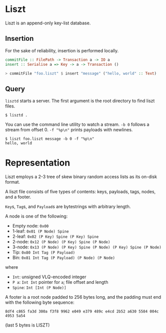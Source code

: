 # Liszt

Liszt is an append-only key-list database.

## Insertion

For the sake of reliability, insertion is performed locally.

```haskell
commitFile :: FilePath -> Transaction a -> IO a
insert :: Serialise a => Key -> a -> Transaction ()

> commitFile "foo.liszt" $ insert "message" ("hello, world" :: Text)
```

## Query

`lisztd` starts a server. The first argument is the root directory to find liszt
files.

```
$ lisztd .
```

You can use the command line utility to watch a stream. `-b 0` follows a stream
from offset 0. `-f "%p\n"` prints payloads with newlines.

```
$ liszt foo.liszt message -b 0 -f "%p\n"
hello, world
```

# Representation

Liszt employs a 2-3 tree of skew binary random access lists as its on-disk format.

A liszt file consists of five types of contents: keys, payloads, tags, nodes, and a footer.

`Key`s, `Tag`s, and `Payload`s are bytestrings with arbitrary length.

A node is one of the following:

* Empty node: `0x00`
* 1-leaf: `0x01 (P Node) Spine`
* 2-leaf: `0x02 (P Key) Spine (P Key) Spine`
* 2-node: `0x12 (P Node) (P Key) Spine (P Node)`
* 3-node: `0x13 (P Node) (P Key) Spine (P Node) (P Key) Spine (P Node)`
* Tip: `0x80 Int Tag (P Payload)`
* Bin: `0x81 Int Tag (P Payload) (P Node) (P Node)`

where

* `Int`: unsigned VLQ-encoded integer
* `P a`: `Int Int` pointer for `a`; file offset and length
* `Spine`: `Int [Int (P Node)]`

A footer is a root node padded to 256 bytes long, and the padding must end with the following byte sequence:

```
8df4 c865 fa3d 300a f3f8 9962 e049 e379 489c e4cd 2b52 a630 5584 004c 4953 5a54
```

(last 5 bytes is LISZT)
